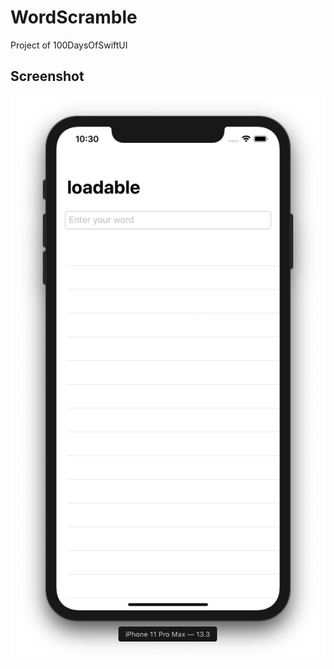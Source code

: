 # WordScramble
Project of 100DaysOfSwiftUI

## Screenshot


<img src="https://raw.githubusercontent.com/tiagosantos/WordScramble/master/screenshot.png"/>
